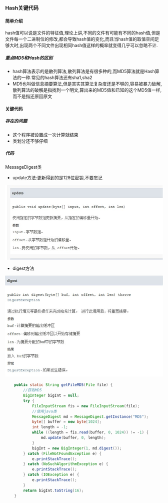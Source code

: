 ### Hash关键代码

#### 简单介绍

hash值可以说是文件的特征值,理论上讲,不同的文件有可能有不同的hash值,但是文件每一个二进制位的修改,都会导致hash值的变化,而且当hash值的取值空间足够大时,出现两个不同文件出现相同hash值这样的概率就变得几乎可以忽略不计.

##### 重点MD5和Hash的区别

- hash算法表示的是散列算法,散列算法是有很多种的,而MD5算法就是Hash算法的一种.常见的hash算法还有sha1,sha2
- MD5也叫做信息摘要算法,但是其实其算法复杂度还是不够的,容易被暴力破解,散列算法的破解是指找到一个明文,算出来的MD5值和已知的这个MD5值一样,而不是指还原回原文

#### 关键代码

##### 存在的问题

- 这个程序被设置成一次计算就结束
- 类划分还不够仔细

##### 代码

MessageDigest类

- update方法:更新得到的是128位密钥,不要忘记

![](../asset/hash算文件/update.jpg)

- digest方法

![](../asset/hash算文件/digest.jpg)



```java
    public static String getFileMD5(File file) {    
        //获取MD5
        BigInteger bigInt = null;
        try {
            FileInputStream fis = new FileInputStream(file);
            //使用java类
            MessageDigest md = MessageDigest.getInstance("MD5");
            byte[] buffer = new byte[1024];
            int length = -1;
            while ((length = fis.read(buffer, 0, 1024)) != -1) {
                md.update(buffer, 0, length);
            }
            bigInt = new BigInteger(1, md.digest());
        } catch (FileNotFoundException e) {
            e.printStackTrace();
        } catch (NoSuchAlgorithmException e) {
            e.printStackTrace();
        } catch (IOException e) {
            e.printStackTrace();
        }
        return bigInt.toString(16);
    }
```

```
```

